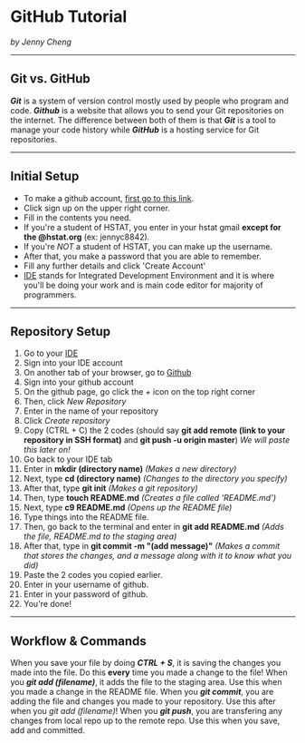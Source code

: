 # GitHub Tutorial

_by Jenny Cheng_

---
## Git vs. GitHub

**_Git_** is a system of version control mostly used by people who program and code.
**_Github_** is a website that allows you to send your Git repositories on the internet.
The difference between both of them is that **_Git_** is a tool to manage your code history while **_GitHub_** is a hosting service for Git repositories.


---
## Initial Setup
* To make a github account, [first go to this link](https://github.com/).
* Click sign up on the upper right corner.
* Fill in the contents you need.
* If you're a student of HSTAT, you enter in your hstat gmail **except for the @hstat.org** (ex: jennyc8842).
* If you're _NOT_ a student of HSTAT, you can make up the username.
* After that, you make a password that you are able to remember.
* Fill any further details and click 'Create Account'
* [IDE](https://ide.cs50.io/) stands for Integrated Development Environment and it is where you'll be doing your work and is main code editor for majority of programmers.
---

## Repository Setup
1. Go to your [IDE](https://ide.cs50.io/)
2. Sign into your IDE account
3. On another tab of your browser, go to [Github](https://github.com/)
4. Sign into your github account
5. On the github page, go click the *+* icon on the top right corner
6. Then, click _New Repository_
7. Enter in the name of your repository
8. Click _Create repository_
9. Copy (CTRL + C) the 2 codes (should say **git add remote (link to your repository in SSH format)** and **git push -u origin master**) _We will paste this later on!_
10. Go back to your IDE tab
11. Enter in **mkdir (directory name)** _(Makes  a new directory)_
12. Next, type **cd (directory name)** _(Changes to the directory you specify)_
13. After that, type **git init** _(Makes a git repository)_
14. Then, type **touch README.md** _(Creates a file called 'README.md')_
15. Next, type **c9 README.md** _(Opens up the README file)_
16. Type things into the README file.
17. Then, go back to the terminal and enter in **git add README.md** _(Adds the file, README.md to the staging area)_
18. After that, type in **git commit -m "(add message)"** _(Makes a commit that stores the changes, and a message along with it to know what you did)_
19. Paste the 2 codes you copied earlier.
20. Enter in your username of github.
21. Enter in your password of github.
22. You're done!

---
## Workflow & Commands
When you save your file by doing _**CTRL + S**_, it is saving the changes you made into the file. Do this **every** time you made a change to the file!
  When you _**git add (filename)**_, it adds the file to the staging area. Use this when you made a change in the README file.
    When you _**git commit**_, you are adding the file and changes you made to your repository. Use this after when you _git add (filename)_!
      When you **_git push_**, you are transfering any changes from local repo up to the remote repo. Use this when you save, add and committed.